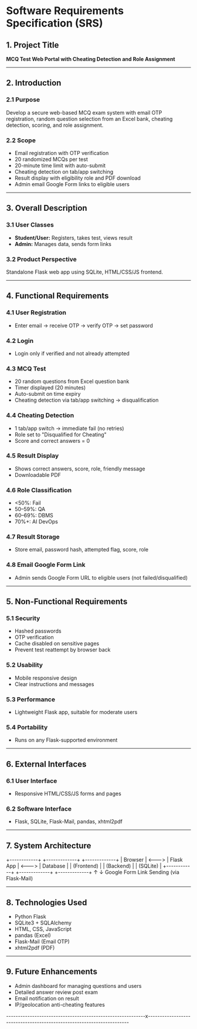 # Software Requirements Specification (SRS)

## 1. Project Title
**MCQ Test Web Portal with Cheating Detection and Role Assignment**

----------------------------------------------------------------------------------------------------------------------------------

## 2. Introduction

### 2.1 Purpose
Develop a secure web-based MCQ exam system with email OTP registration, random question selection from an Excel bank, cheating detection, scoring, and role assignment.

### 2.2 Scope
- Email registration with OTP verification
- 20 randomized MCQs per test
- 20-minute time limit with auto-submit
- Cheating detection on tab/app switching
- Result display with eligibility role and PDF download
- Admin email Google Form links to eligible users

----------------------------------------------------------------------------------------------------------------------------------

## 3. Overall Description

### 3.1 User Classes
- **Student/User:** Registers, takes test, views result
- **Admin:** Manages data, sends form links

### 3.2 Product Perspective
Standalone Flask web app using SQLite, HTML/CSS/JS frontend.

----------------------------------------------------------------------------------------------------------------------------------

## 4. Functional Requirements

### 4.1 User Registration
- Enter email → receive OTP → verify OTP → set password

### 4.2 Login
- Login only if verified and not already attempted

### 4.3 MCQ Test
- 20 random questions from Excel question bank
- Timer displayed (20 minutes)
- Auto-submit on time expiry
- Cheating detection via tab/app switching → disqualification

### 4.4 Cheating Detection
- 1 tab/app switch → immediate fail (no retries)
- Role set to "Disqualified for Cheating"
- Score and correct answers = 0

### 4.5 Result Display
- Shows correct answers, score, role, friendly message
- Downloadable PDF

### 4.6 Role Classification
- <50%: Fail
- 50–59%: QA
- 60–69%: DBMS
- 70%+: AI DevOps

### 4.7 Result Storage
- Store email, password hash, attempted flag, score, role

### 4.8 Email Google Form Link
- Admin sends Google Form URL to eligible users (not failed/disqualified)

----------------------------------------------------------------------------------------------------------------------------------

## 5. Non-Functional Requirements

### 5.1 Security
- Hashed passwords
- OTP verification
- Cache disabled on sensitive pages
- Prevent test reattempt by browser back

### 5.2 Usability
- Mobile responsive design
- Clear instructions and messages

### 5.3 Performance
- Lightweight Flask app, suitable for moderate users

### 5.4 Portability
- Runs on any Flask-supported environment

----------------------------------------------------------------------------------------------------------------------------------

## 6. External Interfaces

### 6.1 User Interface
- Responsive HTML/CSS/JS forms and pages

### 6.2 Software Interface
- Flask, SQLite, Flask-Mail, pandas, xhtml2pdf

----------------------------------------------------------------------------------------------------------------------------------

## 7. System Architecture

+------------+       +-------------+       +-------------+
|   Browser  | <---> | Flask App   | <---> |   Database  |
| (Frontend) |       | (Backend)   |       |  (SQLite)   |
+------------+       +-------------+       +-------------+
          ↑                 ↓
    Google Form Link Sending (via Flask-Mail)

----------------------------------------------------------------------------------------------------------------------------------

## 8. Technologies Used
- Python Flask
- SQLite3 + SQLAlchemy
- HTML, CSS, JavaScript
- pandas (Excel)
- Flask-Mail (Email OTP)
- xhtml2pdf (PDF)

----------------------------------------------------------------------------------------------------------------------------------

## 9. Future Enhancements
- Admin dashboard for managing questions and users
- Detailed answer review post exam
- Email notification on result
- IP/geolocation anti-cheating features

-----------------------------------------------------------x----------------------------------------------------------------------